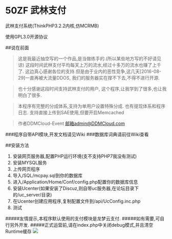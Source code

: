 # 50ZF 武林支付
武林支付系统(ThinkPHP3.2.2内核,仿MCRMB)

使用GPL3.0开源协议

##说在前面
>这是我最近抽空写的一个作品,是当做练手的.(所以某些地方写的不好请见谅)
>这段时间武林支付平均每天上万的流水,经过十多万的流水也赚了上千了.
>这边真心感谢各位的支持.但是由于业内的恶性竞争,这几天[2016-08-29]一直再被大流量DDOS,
>我们的服务器实在撑不下去,不得不进行开源.

>也十分感谢这段时间支持武林支付的用户,
>这个程序,让我学到了很多,也让我明白了很多.

>本程序有完整的分成体系,支持为单用户设置特殊分成.
>也有提现体系和程序日志.
>支持直接上传到SAE使用,但要开启Memcached

>作者DDMCloud-Event 邮箱admin@DDMCloud.com

###程序自带API模块,开发文档请见Wiki
###数据库词典请前往Wiki查看

##安装方法
1. 安装网页服务器,配置PHP运行环境(支不支持PHP7我没有测试)
2. 安装MYSQL服务
3. 上传网页程序
4. 导入/SQL/mcpay.sql到你的数据库
5. 进入/Application/Home/Conf/config.php配置你的数据库信息
6. 安装Ucenter(如果安装了Discuz,则自带uc服务器,在论坛目录下的/uc_server/目录)
7. 在Ucenter创建应用程序,复制配置文件到/api/UcConfig.inc.php
8. 测试

#####友情提示,本程序默认使用的支付模块是龙梦云支付.
#####如有需要,可自行另外开发.
#####正式运营前,请在index.php中关闭debug模式,并且清空Runtime缓存
![](https://raw.githubusercontent.com/DDMCloud/50ZF/master/DDMCloud.jpg)